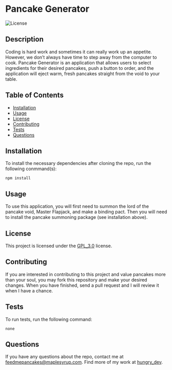 # Pancake Generator
![License](https://img.shields.io/badge/License-GPL_3.0-blue)

## Description
Coding is hard work and sometimes it can really work up an appetite. However, we don’t always have time to step away from the computer to cook. Pancake Generator is an application that allows users to select ingredients for their desired pancakes, push a button to order,  and the application will eject warm, fresh pancakes straight from the void to your table.  

## Table of Contents 

- [Installation](#installation)
- [Usage](#usage)
- [License](#license)
- [Contributing](#contributing)
- [Tests](#tests)
- [Questions](#questions)

## Installation

To install the necessary dependencies after cloning the repo, run the following conmmand(s):
  
```
npm install
```

## Usage

To use this application, you will first need to summon the lord of the pancake void, Master Flapjack, and make a binding pact. Then you will need to install the pancake summoning package (see installation above).

## License

This project is licensed under the 	[GPL_3.0](https://github.com/hungry_dev/Pancake_Generator/blob/main/LICENSE) license.

## Contributing

If you are interested in contributing to this project and value pancakes more than your soul, you may fork this repository and make your desired changes. When you have finished, send a pull request and I will review it when I have a chance. 

## Tests

To run tests, run the following command:
```
none
```

## Questions

If you have any questions about the repo, contact me at [feedmepancakes@maplesyrup.com](mailto:feedmepancakes@maplesyrup.com). Find more of my work at [hungry_dev](https://https://github.com/hungry_dev).
